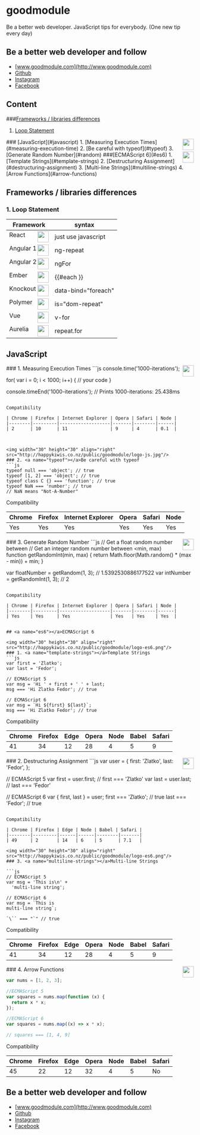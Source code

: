 # goodmodule
Be a better web developer. JavaScript tips for everybody. (One new tip every day)

## Be a better web developer and follow
- [www.goodmodule.com](http://www.goodmodule.com)
- [Github](https://github.com/seeden/goodmodule.com)
- [Instagram](https://www.instagram.com/goodmodule/)
- [Facebook](https://www.facebook.com/goodmodule/)

## Content

###[Frameworks / libraries differences](#frameworks) 
1. [Loop Statement](#frameworks-loop-statement)
  
<img width="30" height="30" align="right" src="http://happykiwis.co.nz/public/goodmodule/logo-js.jpg"/>
### [JavaScript](#javascript) 
1. [Measuring Execution Times](#measuring-execution-time)
2. [Be careful with typeof](#typeof)
3. [Generate Random Number](#random) 

<img width="30" height="30" align="right" src="http://happykiwis.co.nz/public/goodmodule/logo-es6.png"/>
###[ECMAScript 6](#es6) 
1. [Template Strings](#template-strings)
2. [Destructuring Assignment](#destructuring-assignment)
3. [Multi-line Strings](#multiline-strings)
4. [Arrow Functions](#arrow-functions)


 
## <a name="frameworks"></a>Frameworks / libraries differences

### 1. <a name="frameworks-loop-statement"></a>Loop Statement

| Framework  | syntax              |
|------------|---------------------|
| <img width="30" height="30" align="right" src="http://daynin.github.io/clojurescript-presentation/img/react-logo.png"/> React      | just use javascript |
| <img width="30" height="30" align="right" src="https://angular.io/resources/images/logos/angular2/angular.png"/> Angular 1  | ng-repeat           |
| <img width="30" height="30" align="right" src="https://pbs.twimg.com/media/CXkqdv5WMAACBvV.png"/> Angular 2  | ngFor               |
| <img width="30" height="30" align="right" src="https://cdn-images-2.medium.com/max/800/0*S1z4w1dGbfKxh7UI."/> Ember      | {{#each }}          |
| <img width="30" height="30" align="right" src="http://quintagroup.com/cms/js/js-image/knockout-js-logo.png"/> Knockout   | data-bind="foreach" |
| <img width="30" height="30" align="right" src="http://unbug.github.io/gdg14/resources/images/p-logo.svg"/> Polymer    | is="dom-repeat"     |
| <img width="30" height="30" align="right" src="https://vuejs.org/images/logo.png"/> Vue        | v-for               |
| <img width="30" height="30" align="right" src="https://encrypted-tbn1.gstatic.com/images?q=tbn:ANd9GcSXZPA7EUIFbdc4Buk1BgyWPOjv5SXJrVl3vpVOSFCiBhZH9isNcg"/> Aurelia    | repeat.for          |


## <a name="javascript"></a>JavaScript

<img width="30" height="30" align="right" src="http://happykiwis.co.nz/public/goodmodule/logo-js.jpg"/>
### 1. <a name="measuring-execution-time"></a>Measuring Execution Times
```js
console.time('1000-iterations');

for( var i = 0; i < 1000; i++) {
  // your code
}

console.timeEnd('1000-iterations');
// Prints 1000-iterations: 25.438ms
```

Compatibility

| Chrome | Firefox | Internet Explorer | Opera | Safari | Node |
|--------|---------|-------------------|-------|--------|------|
| 2      | 10      | 11                | 9     | 4      | 0.1  |



<img width="30" height="30" align="right" src="http://happykiwis.co.nz/public/goodmodule/logo-js.jpg"/>
### 2. <a name="typeof"></a>Be careful with typeof
```js
typeof null === 'object'; // true
typeof [1, 2] === 'object'; // true
typeof class C {} === 'function'; // true
typeof NaN === 'number'; // true
// NaN means "Not-A-Number"
```

Compatibility

| Chrome | Firefox | Internet Explorer | Opera | Safari | Node |
|--------|---------|-------------------|-------|--------|------|
| Yes    | Yes     | Yes               | Yes   | Yes    | Yes  |



<img width="30" height="30" align="right" src="http://happykiwis.co.nz/public/goodmodule/logo-js.jpg"/>
### 3. <a name="random"></a>Generate Random Number
```js
// Get a float random number between <min, max)
function getRandom(min, max) {
  return Math.random() * (max - min) + min;
}

// Get an integer random number between <min, max)
function getRandomInt(min, max) {
  return Math.floor(Math.random() * (max - min)) + min;
}

var floatNumber = getRandom(1, 3); // 1.5392530886177522
var intNumber = getRandomInt(1, 3); // 2
```

Compatibility

| Chrome | Firefox | Internet Explorer | Opera | Safari | Node |
|--------|---------|-------------------|-------|--------|------|
| Yes    | Yes     | Yes               | Yes   | Yes    | Yes  |


## <a name="es6"></a>ECMAScript 6

<img width="30" height="30" align="right" src="http://happykiwis.co.nz/public/goodmodule/logo-es6.png"/>
### 1. <a name="template-strings"></a>Template Strings
```js
var first = 'Zlatko';
var last = 'Fedor';

// ECMAScript 5
var msg = 'Hi ' + first + ' ' + last;
msg === 'Hi Zlatko Fedor'; // true

// ECMAScript 6
var msg = `Hi ${first} ${last}`;
msg === 'Hi Zlatko Fedor'; // true
```

Compatibility

| Chrome | Firefox | Edge | Opera | Node | Babel  | Safari |
|--------|---------|------|-------|------|--------|-------|
| 41     | 34      | 12   | 28    | 4    | 5      | 9     |

<img width="30" height="30" align="right" src="http://happykiwis.co.nz/public/goodmodule/logo-es6.png"/>
### 2. <a name="destructuring-assignment"></a>Destructuring Assignment
```js
var user = {
  first: 'Zlatko',
  last: 'Fedor',
};

// ECMAScript 5
var first = user.first; // first === 'Zlatko'
var last = user.last; // last === 'Fedor'

// ECMAScript 6
var { first, last } = user;
first === 'Zlatko'; // true
last === 'Fedor'; // true
```

Compatibility

| Chrome | Firefox | Edge | Node | Babel | Safari |
|--------|---------|------|------|--------|-------|
| 49     | 2       | 14   | 6    | 5      | 7.1   |

<img width="30" height="30" align="right" src="http://happykiwis.co.nz/public/goodmodule/logo-es6.png"/>
### 3. <a name="multiline-strings"></a>Multi-line Strings

```js
// ECMAScript 5 
var msg = 'This is\n' + 
  'multi-line string';

// ECMAScript 6
var msg = `This is
multi-line string`;

`\`` === "`" // true
```

Compatibility

| Chrome | Firefox | Edge | Opera | Node | Babel  | Safari |
|--------|---------|------|-------|------|--------|--------|
| 41     | 34      | 12   | 28    | 4    | 5      | 9      |

<img width="30" height="30" align="right" src="http://happykiwis.co.nz/public/goodmodule/logo-es6.png"/>
### 4. <a name="arrow-functions"></a>Arrow Functions

```js
var nums = [1, 2, 3];

//ECMAScript 5
var squares = nums.map(function (x) { 
  return x * x;
});

//ECMAScript 6
var squares = nums.map((x) => x * x);

// squares === [1, 4, 9]
```

Compatibility

| Chrome | Firefox | Edge | Opera | Node | Babel  | Safari |
|--------|---------|------|-------|------|--------|--------|
| 45     | 22      | 12   | 32    | 4    | 5      | No     |



## Be a better web developer and follow
- [www.goodmodule.com](http://www.goodmodule.com)
- [Github](https://github.com/seeden/goodmodule.com)
- [Instagram](https://www.instagram.com/goodmodule/)
- [Facebook](https://www.facebook.com/goodmodule/)
 
